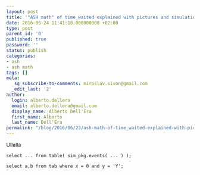 ```yaml
---
layout: post
title: '"ASH math" of time_waited explained with pictures and simulation TEST'
date: 2016-06-24 11:41:18.000000000 +02:00
type: post
parent_id: '0'
published: true
password: ''
status: publish
categories:
- ash
- ash math
tags: []
meta:
  _sg_subscribe-to-comments: miroslav.sivon@gmail.com
  _edit_last: '2'
author:
  login: alberto.dellera
  email: alberto.dellera@gmail.com
  display_name: Alberto Dell'Era
  first_name: Alberto
  last_name: Dell'Era
permalink: "/blog/2016/06/23/ash-math-of-time_waited-explained-with-pictures-and-simulation-TEST/"
---
```


Ullalla

```plsql
select ... from table( sim_pkg.events( ... ) );
```

```plsql
select a,b from tab where x = 0 and y = 'Y';
```

